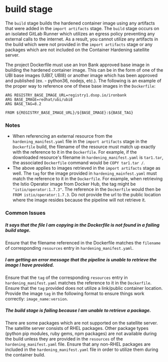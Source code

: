 # build stage

The `build` stage builds the hardened container image using any artifacts that were added in the `import artifacts` stage. The `build` stage occurs on an isolated GitLab Runner which utilizes an egress policy preventing any external calls to the internet. As a result, you cannot utilize any artifacts in the build which were not provided in the `import artifacts` stage or any packages which are not included on the Container Hardening satellite server.

The project Dockerfile must use an Iron Bank approved base image in building the hardened container image. This can be in the form of one of the UBI base images (UBI7, UBI8) or another image which has been approved and published (ex. - python36, nodejs, etc.). The following is an example of the proper way to reference one of these base images in the `Dockerfile`:

```
ARG REGISTRY_BASE_IMAGE_URL=registry1.dsop.io/ironbank
ARG BASE_IMAGE=redhat/ubi/ubi8
ARG BASE_TAG=8.2

FROM ${REGISTRY_BASE_IMAGE_URL}/${BASE_IMAGE}:${BASE_TAG}
```

### Notes

- When referencing an external resource from the `hardening_manifest.yaml` file in the `import artifacts` stage in the `Dockerfile` build, the filename of the resource must match up exactly with the reference to it in the `Dockerfile`. For example, if the downloaded resource's filename in `hardening_manifest.yaml` is `tar1.tar`, the associated `Dockerfile` command would be `COPY tar1.tar /`.
- The above applies to images retrieved in the `import artifacts` stage as well. The `tag` for the image provided in `hardening_mainfest.yaml` must match the reference to it in the `Dockerfile`. For example, when retrieving the Istio Operator image from Docker Hub, the tag might be `"istio/operator:1.7.3"`. The reference in the `Dockerfile` would then be `FROM istio/operator:1.7.3`. Do not provide the url to the public location where the image resides because the pipeline will not retrieve it.

### Common Issues

##### It says that the file I am copying in the Dockerfile is not found in a failing build stage.

Ensure that the filename referenced in the Dockerfile matches the `filename` of corresponding `resources` entry in `hardening_manifest.yaml`.

##### I am getting an error message that the pipeline is unable to retrieve the image I have provided.

Ensure that the `tag` of the corresponding `resources` entry in `hardening_manifest.yaml` matches the reference to it in the `Dockerfile`. Ensure that the `tag` provided does not utilize a link/public container location. Provide the image `tag` in the following format to ensure things work correctly: `image_name:version`.

##### The build stage is failing because I am unable to retrieve a package.

There are some packages which are not supported on the satellite server. The satellite server consists of RHEL packages. Other package types (python pip modules, ruby gems, npm packages) are not available during the build unless they are provided in the `resources` of the `hardening_manifest.yaml` file. Ensure that any non-RHEL packages are included in the `hardening_manifest.yaml` file in order to utilize them during the container build.
